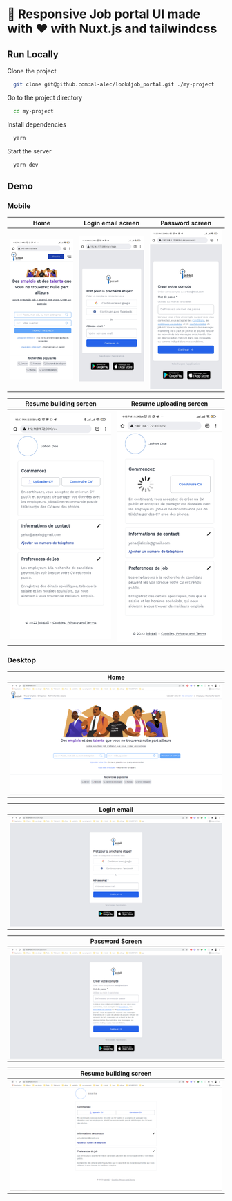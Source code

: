 
# 💼 Responsive Job portal UI made with ❤️ with Nuxt.js and tailwindcss



## Run Locally

Clone the project

```bash
  git clone git@github.com:al-alec/look4job_portal.git ./my-project
```

Go to the project directory

```bash
  cd my-project
```

Install dependencies

```bash
  yarn
```

Start the server

```bash
  yarn dev
```


## Demo

### Mobile
Home | Login email screen | Password screen |
--- | --- | --- |
<img src="https://github.com/al-alec/look4job_portal/blob/master/assets/index.jpg" data-canonical-src="https://github.com/al-alec/look4job_portal/blob/master/assets/index.jpg" width="100%" height="100%" /> | <img src="https://github.com/al-alec/look4job_portal/blob/master/assets/login_mobile.jpg" data-canonical-src="https://github.com/al-alec/look4job_portal/blob/master/assets/login_mobile.jpg" width="100%" height="100%" /> | <img src="https://github.com/al-alec/look4job_portal/blob/master/assets/password.jpg" width="100%" height="100%" /> |

| Resume building screen | Resume uploading screen |
| --- |--- |
| <img src="https://github.com/al-alec/look4job_portal/blob/master/assets/cv.jpg" data-canonical-src="https://github.com/al-alec/look4job_portal/blob/master/assets/cv.jpg" width="100%" height="100%" /> | <img src="https://github.com/al-alec/look4job_portal/blob/master/assets/cv_loading.jpg" data-canonical-src="https://github.com/al-alec/look4job_portal/blob/master/assets/cv_loading.jpg" width="100%" height="100%" /> |

### Desktop
Home |
--- |
<img src="https://github.com/al-alec/look4job_portal/blob/master/assets/home.png" width="100%" height="100%" /> |

Login email |
--- |
<img src="https://github.com/al-alec/look4job_portal/blob/master/assets/login.png" width="100%" height="100%" /> |

Password Screen |
--- |
<img src="https://github.com/al-alec/look4job_portal/blob/master/assets/password.png" width="100%" height="100%" /> |

Resume building screen |
--- |
<img src="https://github.com/al-alec/look4job_portal/blob/master/assets/cv.png" width="100%" height="100%" /> |
